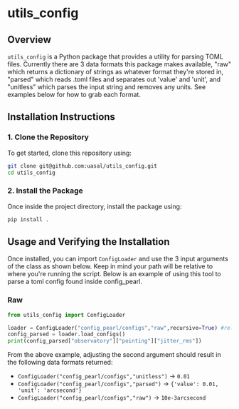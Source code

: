 # utils_config

## Overview
`utils_config` is a Python package that provides a utility for parsing TOML files. Currently there are 3 data formats this package makes available, "raw" which returns a dictionary of strings as whatever format they're stored in, "parsed" which reads .toml files and separates out 'value' and 'unit', and "unitless" which parses the input string and removes any units. See examples below for how to grab each format. 

## Installation Instructions

### **1. Clone the Repository**
To get started, clone this repository using:
```sh
git clone git@github.com:uasal/utils_config.git
cd utils_config
```

### **2. Install the Package**
Once inside the project directory, install the package using:
```sh
pip install .
```

## Usage and Verifying the Installation
Once installed, you can import `ConfigLoader` and use the 3 input arguments of the class as shown below. Keep in mind your path will be relative to where you're running the script. Below is an example of using this tool to parse a toml config found inside config_pearl.

### Raw
```python
from utils_config import ConfigLoader

loader = ConfigLoader("config_pearl/configs","raw",recursive=True) #relative path from where you run the tool
config_parsed = loader.load_configs()
print(config_parsed["observatory"]["pointing"]["jitter_rms"])
```

From the above example, adjusting the second argument should result in the following data formats returned:
- `ConfigLoader("config_pearl/configs","unitless")` -> `0.01`
- `ConfigLoader("config_pearl/configs","parsed")` -> `{'value': 0.01, 'unit': 'arcsecond'}`
- `ConfigLoader("config_pearl/configs","raw")` -> `10e-3arcsecond`

